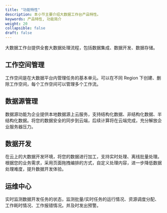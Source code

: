 ```yaml
---
title: "功能特性"
description: 本小节主要介绍大数据工作台产品特性。 
keywords: 产品特性, 功能简介 
weight: 20
collapsible: false
draft: false
---
```


大数据工作台提供全套大数据处理流程，包括数据集成、数据开发、数据存储。

## 工作空间管理

工作空间是在大数据平台内管理任务的基本单元。可以在不同 Region 下创建、删除工作空间，每个工作空间可以管理多个工作流。

## 数据源管理

数据源功能为企业提供本地数据源上云服务，支持结构化数据、非结构化数据、半结构化数据。将您的数据安全的同步到云端，后续计算将在云端完成，充分解放企业服务器压力。

## 数据开发

在云上的大数据开发环境，将您的数据进行加工，支持实时处理、离线批量处理。根据您的业务需求，采用页面拖拽编排的方式，自定义处理内容，进一步降低数据处理难度，提升数据开发体验。

## 运维中心

实时监测数据开发任务的状态，监测批量/实时任务的运行情况、资源调度分配、工作耗时情况、工作报错情况。并及时发出预警。





